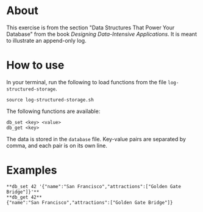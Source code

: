 # About

This exercise is from the section "Data Structures
That Power Your Database" from the book
_Designing Data-Intensive Applications_. It is
meant to illustrate an append-only log.

# How to use

In your terminal, run the following to load functions
from the file `log-structured-storage`.

```
source log-structured-storage.sh
```

The following functions are available:

```
db_set <key> <value>
db_get <key>
```
The data is stored in the `database` file. Key-value
pairs are separated by comma, and each pair is on
its own line.

# Examples

```
**db_set 42 '{"name":"San Francisco","attractions":["Golden Gate Bridge"]}'**
**db_get 42**
{"name":"San Francisco","attractions":["Golden Gate Bridge"]}
```
